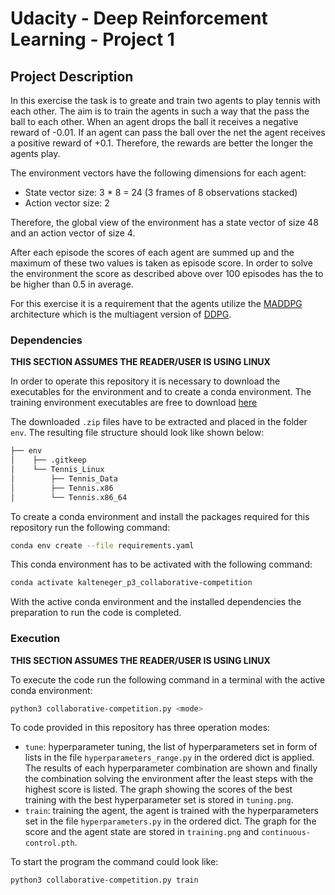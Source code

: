 # Udacity - Deep Reinforcement Learning - Project 1

## Project Description

In this exercise the task is to greate and train two agents to play tennis with each other.
The aim is to train the agents in such a way that the pass the ball to each other.
When an agent drops the ball it receives a negative reward of -0.01.
If an agent can pass the ball over the net the agent receives a positive reward of +0.1.
Therefore, the rewards are better the longer the agents play.

The environment vectors have the following dimensions for each agent:
- State vector size: 3 * 8 = 24 (3 frames of 8 observations stacked)
- Action vector size: 2

Therefore, the global view of the environment has a state vector of size 48 and an action vector of size 4.

After each episode the scores of each agent are summed up and the maximum of these two values is taken as episode score.
In order to solve the environment the score as described above over 100 episodes has the to be higher than 0.5 in average.

For this exercise it is a requirement that the agents utilize the [MADDPG](MADDPG_paper) architecture which is the multiagent version of [DDPG](DDPG_paper).

[DDPG_paper]: https://arxiv.org/pdf/1509.02971v6.pdf
[MADDPG_paper]: https://arxiv.org/pdf/1706.02275v4.pdf

### Dependencies

**THIS SECTION ASSUMES THE READER/USER IS USING LINUX**

In order to operate this repository it is necessary to download the executables for the environment and to create a conda environment.
The training environment executables are free to download [here](download)

[download]: https://s3-us-west-1.amazonaws.com/udacity-drlnd/P3/Tennis/Tennis_Linux.zip

The downloaded `.zip` files have to be extracted and placed in the folder `env`.
The resulting file structure should look like shown below:
```bash
├── env
│    ├── .gitkeep
│    └── Tennis_Linux
│        ├── Tennis_Data
│        ├── Tennis.x86
│        └── Tennis.x86_64
```

To create a conda environment and install the packages required for this repository run the following command:
```bash
conda env create --file requirements.yaml
```

This conda environment has to be activated with the following command:
```bash
conda activate kalteneger_p3_collaborative-competition
```

With the active conda environment and the installed dependencies the preparation to run the code is completed.

### Execution

**THIS SECTION ASSUMES THE READER/USER IS USING LINUX**

To execute the code run the following command in a terminal with the active conda environment:
```bash
python3 collaborative-competition.py <mode>
```

To code provided in this repository has three operation modes:
- `tune`: hyperparameter tuning, the list of hyperparameters set in form of lists in the file `hyperparameters_range.py` in the ordered dict is applied.
  The results of each hyperparameter combination are shown and finally the combination solving the environment after the least steps with the highest score is listed.
  The graph showing the scores of the best training with the best hyperparameter set is stored in `tuning.png`.
- `train`: training the agent, the agent is trained with the hyperparameters set in the file `hyperparameters.py` in the ordered dict.
  The graph for the score and the agent state are stored in `training.png` and `continuous-control.pth`.

To start the program the command could look like:
```bash
python3 collaborative-competition.py train
```

